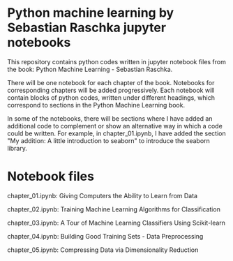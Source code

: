 # Python machine learning by Sebastian Raschka jupyter notebooks

This repository contains python codes written in jupyter notebook files from the book: Python Machine Learning - Sebastian Raschka.

There will be one notebook for each chapter of the book. Notebooks for corresponding chapters will be added progressively. Each notebook will contain blocks of python codes, written under different headings, which correspond to sections in the Python Machine Learning book. 

In some of the notebooks, there will be sections where I have added an additional code to complement or show an alternative way in which a code could be written. For example, in chapter_01.ipynb, I have added the section "My addition: A little introduction to seaborn" to introduce the seaborn library.

# Notebook files

chapter_01.ipynb: Giving Computers the Ability to Learn from Data

chapter_02.ipynb: Training Machine Learning Algorithms for Classification

chapter_03.ipynb: A Tour of Machine Learning Classifiers Using Scikit-learn

chapter_04.ipynb: Building Good Training Sets - Data Preprocessing

chapter_05.ipynb: Compressing Data via Dimensionality Reduction
